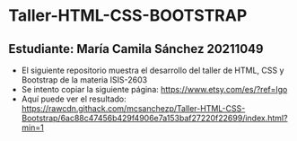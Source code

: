 # Taller-HTML-CSS-BOOTSTRAP
## Estudiante: María Camila Sánchez 20211049
- El siguiente repositorio muestra el desarrollo del taller de HTML, CSS y Bootstrap de la materia ISIS-2603
- Se intento copiar la siguiente página: https://www.etsy.com/es/?ref=lgo
- Aquí puede ver el resultado: https://rawcdn.githack.com/mcsanchezp/Taller-HTML-CSS-Bootstrap/6ac88c47456b429f4906e7a153baf27220f22699/index.html?min=1

